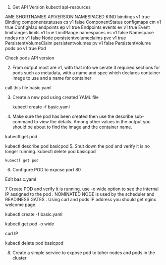 1. Get API Version
	kubectl api-resources

AME                              SHORTNAMES   APIVERSION                             NAMESPACED   KIND
bindings                                       v1                                     true         Binding
componentstatuses                 cs           v1                                     false        ComponentStatus
configmaps                        cm           v1                                     true         ConfigMap
endpoints                         ep           v1                                     true         Endpoints
events                            ev           v1                                     true         Event
limitranges                       limits       v1                                     true         LimitRange
namespaces                        ns           v1                                     false        Namespace
nodes                             no           v1                                     false        Node
persistentvolumeclaims            pvc          v1                                     true         PersistentVolumeClaim
persistentvolumes                 pv           v1                                     false        PersistentVolume
pods                              po           v1                                     true         Pod


   Check pods API version

2. From output most are v1, with that info we cerate 3 required sections for pods such as metadata, with a name and spec which declares container image to use and a name for container

call this file basic.yaml

3. Create a new pod using created YAML file

   kubectl create -f basic.yaml

4. Make sure the pod has been created then use the describe sub-command to view the details. Among other values in the output you should be about to find the image and the container name.

kubectl get pod

kubectl describe pod basicpod
5. Shut down the pod and verify it is no longer running.
    kubectl delete pod basicpod

    kubectl get pod

6. Configure POD to expose port 80

Edit basic.yaml

7 Create POD and verify it is running. use -o wide option to see the internal IP assigned to the pod . NOMINATED NODE is used by the scheduler and READINESS GATES . Using curl and pods IP address you should get nginx welcome page.

kubectl create -f basic.yaml

kubectl get pod -o wide

curl IP

kubectl delete pod basicpod

8. Create a simple service to expose pod to toher nodes and pods in the cluster



